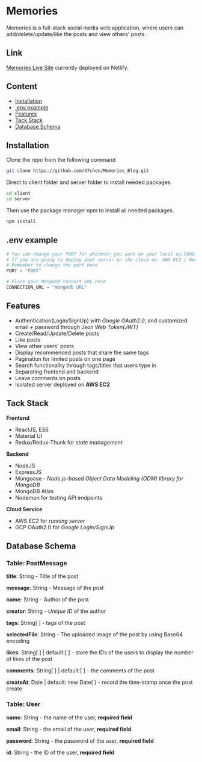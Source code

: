 # Memories

Memories is a full-stack social media web application, where users can add/delete/update/like the posts and view others' posts.

## Link

[Memories Live Site](https://655f892c12e90f1675d6c142--merry-crostata-197f9d.netlify.app/posts) currently deployed on Netlify.

## Content

- [Installation](#Installation)
- [.env example](#.env-example)
- [Features](#Features)
- [Tack Stack](#Tack-Stack)
- [Database Schema](#Database-Schema)

## Installation

Clone the repo from the following command

```bash
git clone https://github.com/47chen/Memories_Blog.git
```

Direct to client folder and server folder to install needed packages.

```bash
cd client
cd server
```

Then use the package manager npm to install all needed packages.

```bash
npm install
```

## .env example

```python
# You can change your PORT for whatever you want on your local ex.5000
# If you are going to deploy your server on the cloud ex. AWS EC2 / Heroku
# Remember to change the port here
PORT = "PORT"

# Place your MongoDB connect URL here
CONNECTION_URL = "mongodb URL"
```

## Features

- Authentication(Login/SignUp) with *Google OAuth2.0*, and customized email + password through *Json Web Token(JWT)*
- Create/Read/Update/Delete posts
- Like posts
- View other users' posts
- Display recommended posts that share the same tags
- Pagination for limited posts on one page
- Search functionality through tags/titles that users type in
- Separating frontend and backend
- Leave comments on posts
- Isolated server deployed on **AWS EC2**

## Tack Stack

**Frontend**

- ReactJS, ES6
- Material UI
- Redux/Redux-Thunk for _state management_

**Backend**

- NodeJS
- ExpressJS
- Mongoose - _Node.js-based Object Data Modeling (ODM) library for MongoDB_
- MongoDB Atlas
- Nodemon for testing API endpoints

**Cloud Service**

- AWS EC2 for _running server_
- GCP OAuth2.0 for _Google Login/SignUp_

## Database Schema

### Table: PostMessage

**title**: String - Title of the post

**message**: String - Message of the post

**name**: String - Author of the post

**creator**: String - _Unique ID_ of the author

**tags**: String[ ] - tags of the post

**selectedFile**: String - The uploaded image of the post by using Base64 encoding

**likes**: String[ ] | default:[ ] - store the IDs of the users to display the number of likes of the post

**comments**: String[ ] | default:[ ] - the comments of the post

**createAt**: Date | default: new Date( ) - record the time-stamp once the post create

### Table: User

**name**: String - the name of the user, **required field**

**email**: String - the email of the user, **required field**

**password**: String - the password of the user, **required field**

**id**: String - the ID of the user, **required field**
